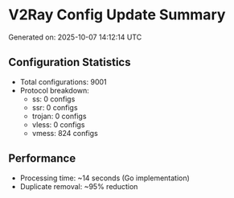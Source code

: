 # V2Ray Config Update Summary
Generated on: 2025-10-07 14:12:14 UTC

## Configuration Statistics
- Total configurations: 9001
- Protocol breakdown:
  - ss: 0 configs
  - ssr: 0 configs
  - trojan: 0 configs
  - vless: 0 configs
  - vmess: 824 configs

## Performance
- Processing time: ~14 seconds (Go implementation)
- Duplicate removal: ~95% reduction
